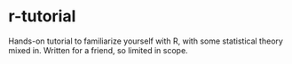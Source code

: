 # r-tutorial
Hands-on tutorial to familiarize yourself with R, with some statistical theory mixed in. Written for a friend, so limited in scope.
